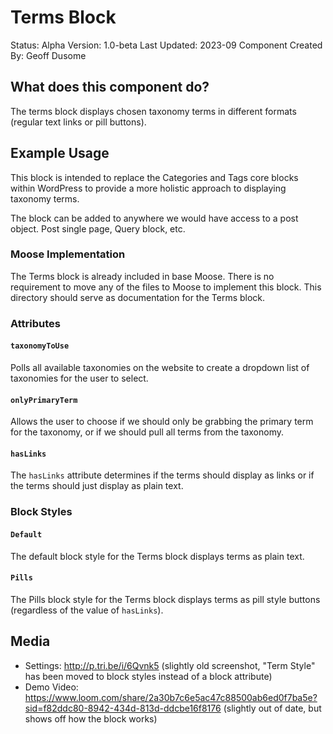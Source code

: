# Terms Block

Status: Alpha
Version: 1.0-beta
Last Updated: 2023-09
Component Created By: Geoff Dusome

## What does this component do?

The terms block displays chosen taxonomy terms in different formats (regular text links or pill buttons).

## Example Usage

This block is intended to replace the Categories and Tags core blocks within WordPress to provide a more holistic approach to displaying taxonomy terms.

The block can be added to anywhere we would have access to a post object. Post single page, Query block, etc.

### Moose Implementation

The Terms block is already included in base Moose. There is no requirement to move any of the files to Moose to implement this block. This directory should serve as documentation for the Terms block.

### Attributes

#### `taxonomyToUse`

Polls all available taxonomies on the website to create a dropdown list of taxonomies for the user to select. 

#### `onlyPrimaryTerm`

Allows the user to choose if we should only be grabbing the primary term for the taxonomy, or if we should pull all terms from the taxonomy.

#### `hasLinks`

The `hasLinks` attribute determines if the terms should display as links or if the terms should just display as plain text.

### Block Styles

#### `Default`

The default block style for the Terms block displays terms as plain text.

#### `Pills`

The Pills block style for the Terms block displays terms as pill style buttons (regardless of the value of `hasLinks`).

## Media

- Settings: http://p.tri.be/i/6Qvnk5 (slightly old screenshot, "Term Style" has been moved to block styles instead of a block attribute)
- Demo Video: https://www.loom.com/share/2a30b7c6e5ac47c88500ab6ed0f7ba5e?sid=f82ddc80-8942-434d-813d-ddcbe16f8176 (slightly out of date, but shows off how the block works)